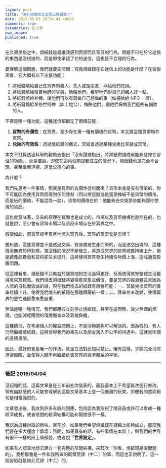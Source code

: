 ```yaml
---
layout: post
title: "為什麼應該立法禁止燒紙錢？"
date: 2015-05-05 20:54:41 +0800
comments: true
categories: 形上學
ogp_image: 
published: true 
---
```


在台灣民俗之中，燒紙錢是最讓我感到荒謬而且盲目的行為。問題不只在於它迷信的東西是沒根據的，而是即使承認了它的迷信，這也是不合理的行為。

要理解這個問題，我們就要先問問：究竟燒紙錢在它迷信上的功能是什麼？在習俗來看，它大概有以下主要功能：

1. 將紙錢燒給自己在冥界的親人、先人或是朋友，以給他們花用。
2. 將紙錢燒給陰曹地府的官員，賄賂他們，希望他們對自己的親人好一點。
3. 將紙錢燒給神佛，讓他們可以有錢做自己想做的事（如捐款給 NPO 一樣）。
4. 將紙錢燒給某些世俗神（如土地公），賄賂他們，讓他們保佑我們這些有捐款的人。

不管是哪一種功能，這種迷信都假定了兩個前提：

<!--more-->

1. **貨幣的有價性**：在冥界，至少存在著一種有價值的貨幣，本文將這種貨幣稱作冥幣。
2. **兌換的有效性**：透過燒紙錢的儀式，冥紙會透過某種兌換比率變成冥幣。

本文不打算透過科學的觀點去指出「沒有證據指出，將冥紙燃燒成碳能夠發揮它習俗的功能」，而是要說，即使在這兩個前提都成立的情況下，燒紙錢也是完全不合理、甚至毫無道德、違反公德心的事。

為什麼？

我們先思考一件事情，那就是貨幣的有價性從何而來？貨幣本身是沒有價值的，你不可能因為使用貨幣而得到任何效益（用以擦屁股或是當便條紙不是貨幣的價值，而是紙的價值，不能混為一談），貨幣的價值在於：他能夠去交換那些能夠讓你使用的貨品。

這也就意味著，交易的原理在冥間也是成立的，市場以及貨幣機構也是存在的，也就是說，至少會有貨幣市場以及貨品市場存在於冥界之中。

假使如此，當貨幣經年累月地流入冥界後，冥界的景況會是怎樣？

要知道，這些貨幣並不是透過交易、貿易或者生產而來的，而是憑空出現的，這種情況無異於印鈔票。當這樣的情況不斷發生，將造成冥界的貨幣總數持續上升，但是總產品數量和技術卻並未提升，這將使得冥界發生持續性物價上漲，造成通貨膨脹問題。

從這裡看來，燒紙錢不只無益於讓冥間的生活過得更好，反而使得冥界整體生活變得愈來愈艱苦。我們燒去的紙錢將變得愈來愈沒價值，要是冥界的經濟體並未因為人間的自私而毀滅的話，現在我們燒去的紙錢有兩種可能：一、冥紙兌換冥幣的匯率持續上升，使得我們燒去的紙錢在那邊跟廢紙一樣；二、匯率並未改變，使得冥界的惡性通膨愈來愈嚴重。

無論是哪一種情況，我們都應該立刻停止燒紙錢。甚至在這同時，減少無謂的燃燒，也能減輕陽間的環境傷害以及氣候負擔。

這種情況，在考慮個人的權益問題上，不是消極避免可以解決的。因為假如，有人仍然繼續燒紙錢，這將使得我們的祖先以及朋友落入不公平的待遇中。這就是所謂的道德風險。

因此，最好的也是唯一的作法，就是立法對此加以禁止。唯有這樣，才能完全消除道德風險，並使得人間不再繼續危害冥界的經濟體系的平衡。

---

### 後記 2016/04/04

沒記錯的話，這篇文章是在三年前初次發表的，而我基本上不希望再次進行修改。稍有幽默感的人可能會理解到這篇文章基本上是一個嚴肅的玩笑，即便我的遣詞用句是相當強烈的。

文章發出後，我收到許多有趣的回應，包括認為我忽視了燒貨品或許可以看成一種經濟成長，或者陰間的經濟結構可能和陽間很不一樣。

我認為這種討論的興味，就在於，如果我們希望燒紙錢在邏輯上能夠成立，那麼我們要在多大程度上承認：陰間，如果真有的話，有些事情在本質上，與我們的世界有很不一樣的形上學預設，或者說「**世界設定**」。

如果有人認真地想去建立一套完整的陰間結構，來鼓吹「你看，燒紙錢是沒問題的」，我想那會是一件和我所做的同樣荒謬（中二）的事，而這也正說明了，這一個習俗就是如此荒謬（中二）的。
